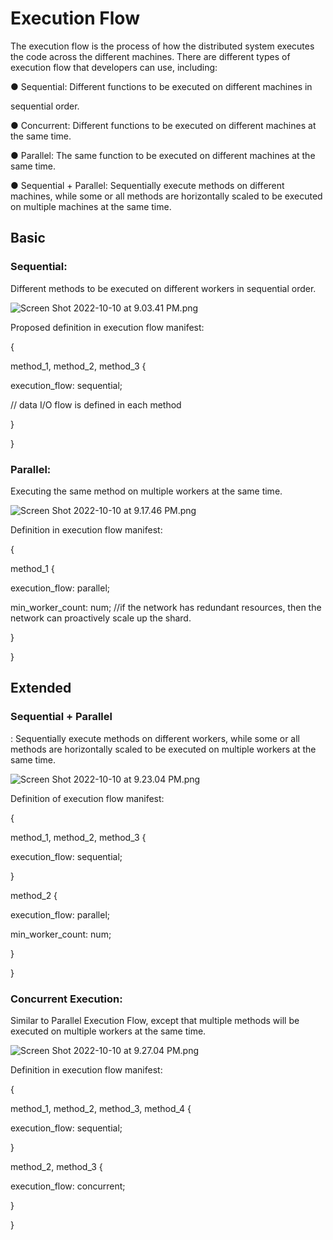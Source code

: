 # **Execution Flow**

The execution flow is the process of how the distributed system executes the code across the different machines. There are different types of execution flow that developers can use, including:

● Sequential: Different functions to be executed on different machines in

sequential order.

● Concurrent: Different functions to be executed on different machines at the same time.

● Parallel: The same function to be executed on different machines at the same time.

● Sequential + Parallel: Sequentially execute methods on different machines, while some or all methods are horizontally scaled to be executed on multiple machines at the same time.

## **Basic**

### **Sequential:**

Different methods to be executed on different workers in sequential order.

![Screen Shot 2022-10-10 at 9.03.41 PM.png](/docs/protocol/networking/Screen_Shot_2022-10-10_at_9.03.41_PM.png)

Proposed definition in execution flow manifest:

{

method_1, method_2, method_3 {

execution_flow: sequential;

// data I/O flow is defined in each method

}

}

### **Parallel:**

Executing the same method on multiple workers at the same time.

![Screen Shot 2022-10-10 at 9.17.46 PM.png](/docs/protocol/networking/Screen_Shot_2022-10-10_at_9.17.46_PM.png)

Definition in execution flow manifest:

{

method_1 {

execution_flow: parallel;

min_worker_count: num; //if the network has redundant resources, then the network can proactively scale up the shard.

}

}

## **Extended**

### **Sequential + Parallel**

: Sequentially execute methods on different workers, while some or all methods are horizontally scaled to be executed on multiple workers at the same time.

![Screen Shot 2022-10-10 at 9.23.04 PM.png](/docs/protocol/networking/Screen_Shot_2022-10-10_at_9.23.04_PM.png)

Definition of execution flow manifest:

{

method_1, method_2, method_3 {

execution_flow: sequential;

}

method_2 {

execution_flow: parallel;

min_worker_count: num;

}

}

### **Concurrent Execution**:

Similar to Parallel Execution Flow, except that multiple methods will be executed on multiple workers at the same time.

![Screen Shot 2022-10-10 at 9.27.04 PM.png](/docs/protocol/networking/Screen_Shot_2022-10-10_at_9.27.04_PM.png)

Definition in execution flow manifest:

{

method_1, method_2, method_3, method_4 {

execution_flow: sequential;

}

method_2, method_3 {

execution_flow: concurrent;

}

}